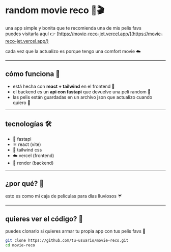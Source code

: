 # random movie reco 🍿🎬  

una app simple y bonita que te recomienda una de mis pelis favs  
puedes visitarla aquí 👉 [https://movie-reco-jet.vercel.app/](https://movie-reco-jet.vercel.app/)  

cada vez que la actualizo es porque tengo una comfort movie ☁️

---

## cómo funciona 🌈

- está hecha con **react + tailwind** en el frontend 🎨  
- el backend es un **api con fastapi** que devuelve una peli random 📡  
- las pelis están guardadas en un archivo json que actualizo cuando quiero 💅

---

## tecnologías 🛠

- 🧠 fastapi
- ⚛️ react (vite)
- 🎀 tailwind css
- ☁️ vercel (frontend)
- 🔁 render (backend)

---

## ¿por qué? 🍓

esto es como mi caja de películas para días lluviosos ☔

---

## quieres ver el código? 🧩

puedes clonarlo si quieres armar tu propia app con tus pelis favs 💌

```bash
git clone https://github.com/tu-usuario/movie-reco.git
cd movie-reco
